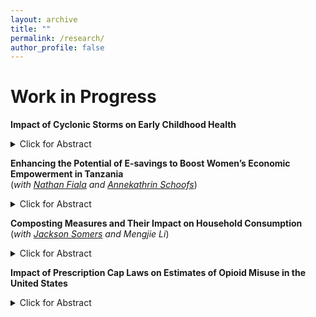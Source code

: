 ```yaml
---
layout: archive
title: ""
permalink: /research/
author_profile: false
---
```




# **Work in Progress**<br/>

**Impact of Cyclonic Storms on Early Childhood Health** <br/>
<details><summary>Click for Abstract</summary>
<font size="-1"> This study examines the long-term impacts of Cyclone Sidr, a category-4 storm that struck Bangladesh in 2007, on early childhood health, focusing on children who were in utero during the event. Using data from the 2007 and 2011 Bangladesh Demographic and Health Surveys (DHS), we assess child health outcomes, specifically height-for-age Z-scores (HAZ), as an indicator of nutritional status and growth. A combination of matching estimations and Difference-in-Differences (DiD) methodologies is employed to analyze the effects of the cyclone across regions and districts with varying levels of impact.

Our findings reveal a consistent negative impact on the HAZ scores of children exposed to the cyclone in utero, with greater severity observed in the most affected districts. The study also explores potential mechanisms, such as maternal stress and resource availability, contributing to these outcomes. Despite robust results across methodologies, further research is needed to incorporate additional measures of cyclone intensity and maternal health indicators. This research highlights the lasting consequences of short-duration natural disasters on child health and underscores the importance of targeted interventions in disaster-prone regions. </font>
<br/>
</details> 

**Enhancing the Potential of E-savings to Boost Women’s Economic Empowerment in Tanzania** <br/> (_with [Nathan Fiala](https://are.uconn.edu/person/nathan-fiala/) and [Annekathrin Schoofs](https://poverty-action.org/people/annekathrin-schoofs)_)<br/> 
<details><summary>Click for Abstract</summary>
<font size="-1"> This study explores the potential of electronic savings accounts in enhancing women’s economic empowerment in Tanzania, focusing on the role of intra-household dynamics. Using data from a randomized controlled trial involving 2,543 women entrepreneurs, the study examines the effects of three interventions: private e-savings accounts, announced accounts (shared with husbands), and announced accounts coupled with household cooperation training. The analysis evaluates key outcomes, including income, savings, productive time use, subjective resilience, and food security. 
  
Results indicate nuanced effects of the interventions. the provision of private accounts resulted in mixed outcomes, including a reduction in household income and productivity. Meanwhile, providing savings accounts that the husband was informed of lead to insignificant treatment effects. These insignificant effects are also found from announced accounts with cooperation training. Qualitative interviews revealed that cultural norms and household pressures significantly influenced the utilization of accounts, with many women disclosing account details to their spouses despite privacy measures. 

These findings highlight the challenges of using financial tools to promote women’s empowerment in settings where socio-cultural norms constrain resource control. Moreso, the study shows the importance of applying a stopping rule in Randomized Control Trials; seeing as the results of the latter treatment arms were found to be insignificant or negative at the midline phase, it would have been wise to end those treatment arms after the baseline phase’s completion. The study contributes to a broader understanding of the relationship between financial inclusion and gender dynamics, offering actionable insights for designing programs that align financial tools with socio-cultural realities. </font>
<br/>
</details> 

**Composting Measures and Their Impact on Household Consumption** <br/> (_with [Jackson Somers](https://are.uconn.edu/person/jackson-somers/) and Mengjie Li_)
<details><summary>Click for Abstract</summary>
<font size="-1"> This study investigates the impact of composting regulations on household consumption and purchasing patterns in the United States, focusing on how such policies influence consumer behavior. Utilizing data from the Nielsen Kilts Consumer Panel dataset, which tracks purchasing behaviors across over 60,000 U.S. households, we analyze trends in food purchases before and after the implementation of composting mandates in 148 cities with curbside programs and 67 cities with drop-off programs.

Preliminary difference-in-differences (DiD) estimates reveal that the implementation of compost regulations is associated with significant decreases in produce purchases after households are placed under a compost mandate. These findings suggest that the introduction of composting policies may inadvertently alter household consumption behaviors, potentially reflecting shifts in waste awareness or financial constraints. This research contributes to the literature by providing one of the first empirical analyses of the causal effects of large-scale composting regulations on household-level consumption, offering insights for policymakers aiming to balance environmental goals with consumer behavior. Future analyses will expand on these findings to explore potential mediating factors and broader consumption trends. </font>
<br/>
</details> 

**Impact of Prescription Cap Laws on Estimates of Opioid Misuse in the United States** <br/>
<details><summary>Click for Abstract</summary>
<font size="-1"> This study investigates the impact of prescription cap laws on opioid misuse in the United States, utilizing data from the National Survey on Drug Use and Health (NSDUH) between 2010 and 2020. Employing a staggered difference-in-differences approach, this analysis examines whether state-level time and dosage limits on prescription opioids affect rates of misuse across various age groups. States that implemented prescription cap laws during this period were compared to those without such legislation to evaluate changes in misuse rates.

Preliminary findings reveal no statistically significant reductions in opioid misuse attributable to the implementation of prescription cap laws. Instead, there is evidence suggesting a potential unintended consequence: individuals may transition to non-prescription sources of opioids, maintaining or even increasing misuse rates. These results are consistent across all age groups and align with previous research indicating limited effectiveness of supply-side interventions. The study highlights the need for comprehensive strategies addressing both supply and demand factors to mitigate the opioid crisis effectively. Future research should incorporate longer follow-up periods and higher-resolution data to further explore these findings. </font>
<br/>
</details> 





